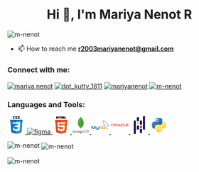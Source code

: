 <h1 align="center">Hi 👋, I'm Mariya Nenot R</h1>
<p align="left"> <img src="https://komarev.com/ghpvc/?username=m-nenot&label=Profile%20views&color=0e75b6&style=flat" alt="m-nenot" /> </p>

- 📫 How to reach me **r2003mariyanenot@gmail.com**

<h3 align="left">Connect with me:</h3>
<p align="left">
<a href="https://linkedin.com/in/mariya nenot" target="blank"><img align="center" src="https://raw.githubusercontent.com/rahuldkjain/github-profile-readme-generator/master/src/images/icons/Social/linked-in-alt.svg" alt="mariya nenot" height="30" width="40" /></a>
<a href="https://instagram.com/dot_kutty_1811" target="blank"><img align="center" src="https://raw.githubusercontent.com/rahuldkjain/github-profile-readme-generator/master/src/images/icons/Social/instagram.svg" alt="dot_kutty_1811" height="30" width="40" /></a>
<a href="https://www.hackerrank.com/mariyanenot" target="blank"><img align="center" src="https://raw.githubusercontent.com/rahuldkjain/github-profile-readme-generator/master/src/images/icons/Social/hackerrank.svg" alt="mariyanenot" height="30" width="40" /></a>
<a href="https://www.leetcode.com/m-nenot" target="blank"><img align="center" src="https://raw.githubusercontent.com/rahuldkjain/github-profile-readme-generator/master/src/images/icons/Social/leet-code.svg" alt="m-nenot" height="30" width="40" /></a>
</p>

<h3 align="left">Languages and Tools:</h3>
<p align="left"> <a href="https://www.w3schools.com/css/" target="_blank" rel="noreferrer"> <img src="https://raw.githubusercontent.com/devicons/devicon/master/icons/css3/css3-original-wordmark.svg" alt="css3" width="40" height="40"/> </a> <a href="https://www.figma.com/" target="_blank" rel="noreferrer"> <img src="https://www.vectorlogo.zone/logos/figma/figma-icon.svg" alt="figma" width="40" height="40"/> </a> <a href="https://www.w3.org/html/" target="_blank" rel="noreferrer"> <img src="https://raw.githubusercontent.com/devicons/devicon/master/icons/html5/html5-original-wordmark.svg" alt="html5" width="40" height="40"/> </a> <a href="https://www.mongodb.com/" target="_blank" rel="noreferrer"> <img src="https://raw.githubusercontent.com/devicons/devicon/master/icons/mongodb/mongodb-original-wordmark.svg" alt="mongodb" width="40" height="40"/> </a> <a href="https://www.mysql.com/" target="_blank" rel="noreferrer"> <img src="https://raw.githubusercontent.com/devicons/devicon/master/icons/mysql/mysql-original-wordmark.svg" alt="mysql" width="40" height="40"/> </a> <a href="https://www.oracle.com/" target="_blank" rel="noreferrer"> <img src="https://raw.githubusercontent.com/devicons/devicon/master/icons/oracle/oracle-original.svg" alt="oracle" width="40" height="40"/> </a> <a href="https://pandas.pydata.org/" target="_blank" rel="noreferrer"> <img src="https://raw.githubusercontent.com/devicons/devicon/2ae2a900d2f041da66e950e4d48052658d850630/icons/pandas/pandas-original.svg" alt="pandas" width="40" height="40"/> </a> <a href="https://www.python.org" target="_blank" rel="noreferrer"> <img src="https://raw.githubusercontent.com/devicons/devicon/master/icons/python/python-original.svg" alt="python" width="40" height="40"/> </a> </p>

<p><img align="left" src="https://github-readme-stats.vercel.app/api/top-langs?username=m-nenot&show_icons=true&locale=en&layout=compact" alt="m-nenot" /></p>

<p>&nbsp;<img align="center" src="https://github-readme-stats.vercel.app/api?username=m-nenot&show_icons=true&locale=en" alt="m-nenot" /></p>

<p><img align="center" src="https://github-readme-streak-stats.herokuapp.com/?user=m-nenot&" alt="m-nenot" /></p>
